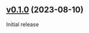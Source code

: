 ## [v0.1.0](https://github.com/eftalgezer/check_requirements/tree/v0.1.0) (2023-08-10)

Initial release
